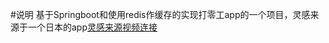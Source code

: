 #说明
基于Springboot和使用redis作缓存的实现打零工app的一个项目，灵感来源于一个日本的app[灵感来源视频连接](https://www.bilibili.com/video/BV1RP411v7j6/")
